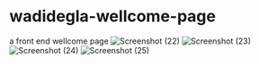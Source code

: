 # wadidegla-wellcome-page
a front end wellcome page
![Screenshot (22)](https://user-images.githubusercontent.com/45427877/122376805-c5f85e80-cf64-11eb-959a-bf5550ca50a8.png)
![Screenshot (23)](https://user-images.githubusercontent.com/45427877/122376826-cb55a900-cf64-11eb-91e8-8ab7e50e8636.png)
![Screenshot (24)](https://user-images.githubusercontent.com/45427877/122376844-cdb80300-cf64-11eb-9b32-96f067d761d6.png)
![Screenshot (25)](https://user-images.githubusercontent.com/45427877/122377036-00fa9200-cf65-11eb-9fe8-25a9efe3ae7c.png)

